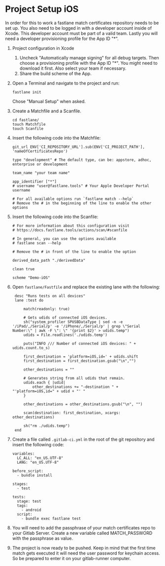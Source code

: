 # Project Setup iOS

In order for this to work a fastlane match certificates repository needs to be set up. You also need to be logged in with a developer account inside of Xcode. This developer account must be part of a valid team. Lastly you will need a developer provisioning profile for the App ID "*".

1. Project configuration in Xcode

   1. Uncheck "Automatically manage signing" for all debug targets. Then choose a provisioning profile with the App ID "*".  You might need to download it first. Also select your team if necessary.
   2. Share the build scheme of the App.

2. Open a Terminal and navigate to the project and run:

   ```
   fastlane init
   ```

   Chose "Manual Setup" when asked.

3. Create a Matchfile and a Scanfile.

   ```
   cd fastlane/
   touch Matchfile
   touch Scanfile
   ```

4. Insert the following code into the Matchfile:

   ```
   git_url ENV['CI_REPOSITORY_URL'].sub(ENV['CI_PROJECT_PATH'], 'nameOfCertificatesRepo')

   type "development" # The default type, can be: appstore, adhoc, enterprise or development

   team_name "your team name"

   app_identifier ["*"]
   # username "user@fastlane.tools" # Your Apple Developer Portal username

   # For all available options run `fastlane match --help`
   # Remove the # in the beginning of the line to enable the other options
   ```

5. Insert the following code into the Scanfile:

   ```
   # For more information about this configuration visit
   # https://docs.fastlane.tools/actions/scan/#scanfile

   # In general, you can use the options available
   # fastlane scan --help

   # Remove the # in front of the line to enable the option

   derived_data_path "./derivedData"

   clean true

   scheme "Demo-iOS"
   ```

6. Open `fastlane/Fastfile` and replace the existing lane with the following:

   ```
   	desc "Runs tests on all devices"
   	lane :test do

   		match(readonly: true)

   		# Gets udids of connected iOS devices.
   		sh("system_profiler SPUSBDataType | sed -n -e '/iPad/,/Serial/p' -e '/iPhone/,/Serial/p' | grep \"Serial Number:\" | awk -F \": \" '{print $2}' > udids.temp")
   		udids = File.readlines('./udids.temp')

   		puts("INFO /// Number of connected iOS devices: " + udids.count.to_s)

   		first_destination = 'platform=iOS,id=' + udids.shift
   		first_destination = first_destination.gsub("\n","")

   		other_destinations = ""

   		# Generates string from all udids that remain.
   		udids.each { |udid|
   			other_destinations += "-destination " + "'platform=iOS,id=" + udid + "' "
   		}

   		other_destinations = other_destinations.gsub("\n", "")

   		scan(destination: first_destination, xcargs: other_destinations)
   	
   		sh("rm ./udids.temp")
   	end
   ```

7. Create a file called `.gitlab-ci.yml` in the root of the git repository and insert the following code:

   ```
   variables:
     LC_ALL: "en_US.UTF-8"
     LANG: "en_US.UTF-8"

   before_script:
     - bundle install

   stages:
     - test

   tests:
     stage: test
     tags:
       - android
     script:
       - bundle exec fastlane test
   ```

8. You will need to add the passphrase of your match certificates repo to your Gitlab Server. Create a new variable called MATCH_PASSWORD with the passphrase as value.

9. The project is now ready to be pushed. Keep in mind that the first time match gets executed it will need the user password for keychain access. So be prepared to enter it on your gitlab-runner computer.
